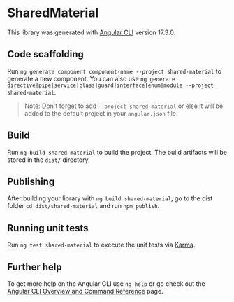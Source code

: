 # SharedMaterial

This library was generated with [Angular CLI](https://github.com/angular/angular-cli) version 17.3.0.

## Code scaffolding

Run `ng generate component component-name --project shared-material` to generate a new component. You can also use `ng generate directive|pipe|service|class|guard|interface|enum|module --project shared-material`.
> Note: Don't forget to add `--project shared-material` or else it will be added to the default project in your `angular.json` file. 

## Build

Run `ng build shared-material` to build the project. The build artifacts will be stored in the `dist/` directory.

## Publishing

After building your library with `ng build shared-material`, go to the dist folder `cd dist/shared-material` and run `npm publish`.

## Running unit tests

Run `ng test shared-material` to execute the unit tests via [Karma](https://karma-runner.github.io).

## Further help

To get more help on the Angular CLI use `ng help` or go check out the [Angular CLI Overview and Command Reference](https://angular.io/cli) page.
